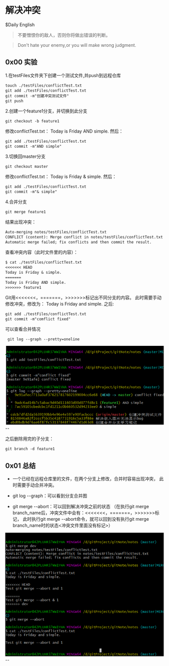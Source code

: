 解决冲突
==
$Daily English
>不要憎恨你的敌人，否则你将做出错误的判断。

>Don't hate your enemy,or you will make wrong judgment.

## 0x00 实验
1.在testFiles文件夹下创建一个测试文件,并push到远程仓库

```
touch ./testFiles/conflictTest.txt
git add ./testFiles/conflictTest.txt
git commit -m"创建冲突测试文件"
git push
```
2.创建一个feature1分支，并切换到此分支
```
git checkout -b feature1
```
修改conflictTest.txt：
Today is Friday AND simple.
然后：
```
git add ./testFiles/conflictTest.txt
git commit -m"AND simple"
```

3.切换回master分支

```
git checkout master
```
修改conflictTest.txt：
Today is Friday & simple.
然后：
```
git add ./testFiles/conflictTest.txt
git commit -m"& simple"
```
4.合并分支
```
git merge feature1
 ```
 结果出现冲突：
 ```
 Auto-merging notes/testFiles/conflictTest.txt
CONFLICT (content): Merge conflict in notes/testFiles/conflictTest.txt
Automatic merge failed; fix conflicts and then commit the result.
```
 查看冲突内容（此时文件里的内容）：
 ```
 $ cat ./testFiles/conflictTest.txt
<<<<<<< HEAD
Today is Friday & simple.
=======
Today is Friday AND simple.
>>>>>>> feature1
```
Git用<<<<<<<，=======，>>>>>>>标记出不同分支的内容。
此时需要手动修改冲突，修改为：
Today is Friday and simple.
之后:
```
git add ./testFiles/conflictTest.txt
git commit -m"comflict fixed"
```
可以查看合并情况
```
 git log --graph --pretty=oneline

```
<img src="../images/conflict_test.png">
--

之后删除用完的子分支：

```
git branch -d feature1
```

## 0x01 总结
+ 一个已经在远程仓库里的文件，在两个分支上修改，合并时容易出现冲突，
此时需要手动合并冲突。

+ git log --graph：可以看到分支合并图
+ git merge --abort：可以回到解决冲突之前的状态
（在执行git merge branch_name后，冲突文件中会有：<<<<<<<，=======，>>>>>>>标记，
此时执行git merge --abort命令，就可以回到没有执行git merge branch_name时的状态<冲突文件里面没有标记>）

<img src="../images/conflict_test1.png">
--